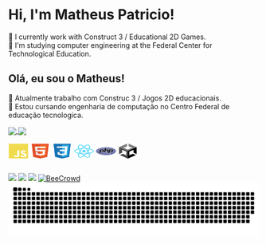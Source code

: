 #  Hi, I'm Matheus Patricio!<br>
👔 I currently work with Construct 3 / Educational 2D Games. <br>
📓 I'm studying computer engineering at the Federal Center for Technological Education.

## Olá, eu sou o Matheus!<br>
👔 Atualmente trabalho com Construc 3 / Jogos 2D educacionais.<br>
📓 Estou cursando engenharia de computação no Centro Federal de educação tecnologica.

<div>
    <a href="https://github.com/MatheusPatricioo/github-readme-stats">
  <img height=170 align="center" src="https://github-readme-stats.vercel.app/api?username=MatheusPatricioo&theme=transparent" />
</a>
<a href="https://github.com/MatheusPatricioo/convoychat">
  <img height=170 align="center" src="https://github-readme-stats.vercel.app/api/top-langs?username=MatheusPatricioo&layout=compact&langs_count=8&card_width=320&theme=transparent" />
</a>
 </div>

<div style="display: inline_block"><br>
  <img align="center" alt="MatheusPatricioo-Js" height="30" width="40" src="https://raw.githubusercontent.com/devicons/devicon/master/icons/javascript/javascript-plain.svg">
  <img align="center" alt="MatheusPatricioo-HTML" height="30" width="40" src="https://raw.githubusercontent.com/devicons/devicon/master/icons/html5/html5-original.svg">
  <img align="center" alt="MatheusPatricioo-CSS" height="30" width="40" src="https://raw.githubusercontent.com/devicons/devicon/master/icons/css3/css3-original.svg">
  <img align="center" alt="MatheusPatricioo-React" height="30" width="40" src="https://raw.githubusercontent.com/devicons/devicon/master/icons/react/react-original.svg">
  <img align="center" alt="PHP" height="30" width="40" src="https://raw.githubusercontent.com/devicons/devicon/master/icons/php/php-original.svg">
  <img align="center" alt="MatheusPatricioo-Unity" height="30" width="40" src="https://raw.githubusercontent.com/devicons/devicon/master/icons/unity/unity-original.svg">


</div>

##

<div>
  <a href = "mailto:matheuspatricio.aspx@gmail.com"><img src="https://img.shields.io/badge/-Gmail-%23333?style=for-the-badge&logo=gmail&logoColor=white" target="_blank"></a>
  <a href="https://www.linkedin.com/in/matheus-patricio-ab77031b6/" target="_blank"><img src="https://img.shields.io/badge/-LinkedIn-%230077B5?style=for-the-badge&logo=linkedin&logoColor=white" target="_blank"></a>
  <a href="https://wa.me/5531995461381" target="_blank"><img src="https://img.shields.io/badge/WhatsApp-25D366?style=for-the-badge&logo=whatsapp&logoColor=white" target="_blank"></a>
  <a href="https://judge.beecrowd.com/pt/profile/597138" target="_blank"><img src="https://img.shields.io/badge/BeeCrowd-FFD700?style=for-the-badge&logo=bee&logoColor=black" alt="BeeCrowd">
</a>

<div>

<picture>
  <source media="(prefers-color-scheme: dark)" srcset="https://raw.githubusercontent.com/MatheusPatricioo/MatheusPatricioo/output/github-contribution-grid-snake-dark.svg">
  <source media="(prefers-color-scheme: light)" srcset="https://raw.githubusercontent.com/MatheusPatricioo/MatheusPatricioo/output/github-contribution-grid-snake.svg">
  <img alt="github contribution grid snake animation" src="https://raw.githubusercontent.com/MatheusPatricioo/MatheusPatricioo/output/github-contribution-grid-snake.svg">
</picture>
